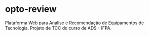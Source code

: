 # opto-review
Plataforma Web para Análise e Recomendação de Equipamentos de Tecnologia. Projeto de TCC do curso de ADS - IFPA.
